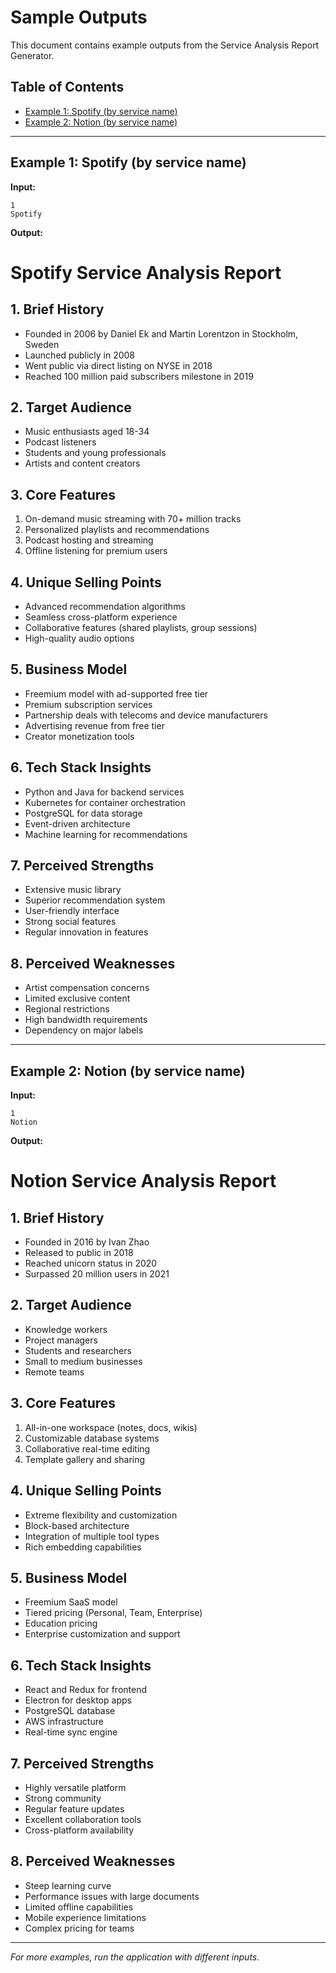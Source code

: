 # Sample Outputs

This document contains example outputs from the Service Analysis Report Generator.

## Table of Contents
- [Example 1: Spotify (by service name)](#example-1-spotify-by-service-name)
- [Example 2: Notion (by service name)](#example-2-notion-by-service-name)

---

## Example 1: Spotify (by service name)

**Input:**
```
1
Spotify
```

**Output:**

# Spotify Service Analysis Report

## 1. Brief History
- Founded in 2006 by Daniel Ek and Martin Lorentzon in Stockholm, Sweden
- Launched publicly in 2008
- Went public via direct listing on NYSE in 2018
- Reached 100 million paid subscribers milestone in 2019

## 2. Target Audience
- Music enthusiasts aged 18-34
- Podcast listeners
- Students and young professionals
- Artists and content creators

## 3. Core Features
1. On-demand music streaming with 70+ million tracks
2. Personalized playlists and recommendations
3. Podcast hosting and streaming
4. Offline listening for premium users

## 4. Unique Selling Points
- Advanced recommendation algorithms
- Seamless cross-platform experience
- Collaborative features (shared playlists, group sessions)
- High-quality audio options

## 5. Business Model
- Freemium model with ad-supported free tier
- Premium subscription services
- Partnership deals with telecoms and device manufacturers
- Advertising revenue from free tier
- Creator monetization tools

## 6. Tech Stack Insights
- Python and Java for backend services
- Kubernetes for container orchestration
- PostgreSQL for data storage
- Event-driven architecture
- Machine learning for recommendations

## 7. Perceived Strengths
- Extensive music library
- Superior recommendation system
- User-friendly interface
- Strong social features
- Regular innovation in features

## 8. Perceived Weaknesses
- Artist compensation concerns
- Limited exclusive content
- Regional restrictions
- High bandwidth requirements
- Dependency on major labels

---

## Example 2: Notion (by service name)

**Input:**
```
1
Notion
```

**Output:**

# Notion Service Analysis Report

## 1. Brief History
- Founded in 2016 by Ivan Zhao
- Released to public in 2018
- Reached unicorn status in 2020
- Surpassed 20 million users in 2021

## 2. Target Audience
- Knowledge workers
- Project managers
- Students and researchers
- Small to medium businesses
- Remote teams

## 3. Core Features
1. All-in-one workspace (notes, docs, wikis)
2. Customizable database systems
3. Collaborative real-time editing
4. Template gallery and sharing

## 4. Unique Selling Points
- Extreme flexibility and customization
- Block-based architecture
- Integration of multiple tool types
- Rich embedding capabilities

## 5. Business Model
- Freemium SaaS model
- Tiered pricing (Personal, Team, Enterprise)
- Education pricing
- Enterprise customization and support

## 6. Tech Stack Insights
- React and Redux for frontend
- Electron for desktop apps
- PostgreSQL database
- AWS infrastructure
- Real-time sync engine

## 7. Perceived Strengths
- Highly versatile platform
- Strong community
- Regular feature updates
- Excellent collaboration tools
- Cross-platform availability

## 8. Perceived Weaknesses
- Steep learning curve
- Performance issues with large documents
- Limited offline capabilities
- Mobile experience limitations
- Complex pricing for teams

---

*For more examples, run the application with different inputs.* 